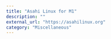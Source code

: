 ```yaml
---
title: "Asahi Linux for M1"
description: ""
external_url: "https://asahilinux.org"
category: "Miscellaneous"
---
```

